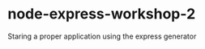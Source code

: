 node-express-workshop-2
=======================

Staring a proper application using the express generator
